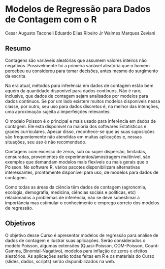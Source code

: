 Modelos de Regressão para Dados de Contagem com o R
===================================================

Cesar Augusto Taconeli
Eduardo Elias Ribeiro Jr
Walmes Marques Zeviani

Resumo
------

Contagens são variáveis aleatórias que assumem valores inteiros não
negativos.  Possivelmente foi a primeira variável aleatória que o homem
percebeu ou considerou para tomar decisões, antes mesmo do surgimento da
escrita.

Na era atual, métodos para inferência em dados de contagem estão bem
aquém da quantidade disponível para dados contínuos. Não é raro,
inclusive, que dados de contagem sejam analisados por modelos para dados
contínuos. Se por um lado existem muitos modelos disponíveis nessa
classe, por outro, seu uso para dados discretos é, na melhor das
intenções, uma aproximação sujeita a imperfeições relevantes.

O modelo Poisson é o principal e mais usado para inferência em dados de
contagem. Ele esta disponível na maioria dos softwares Estatísticos e
grades curriculares. Apesar disso, reconhece-se que as suas suposições
são frequentemente não atendidas em muitas aplicações e, nessas
situações, seu uso é não recomendado.

Contagens com excesso de zeros, sub ou super dispersão, limitadas,
censuradas, provenientes de experimentos/amostragem multinível, são
exemplos que demandam modelos mais flexíveis ou mais gerais que o
Poisson. No software R, vários pacotes disponibilizam alternativas
interessantes, prontamente disponível para uso, de modelos para dados de
contagem.

Como todas as áreas da ciência têm dados de contagem (agronomia,
ecologia, demografia, medicina, ciências sociais e políticas, etc)
relacionados a problemas de inferência, não se deve subestimar a
importância mas estimular o conhecimento e emprego correto dos modelos
de regressão.

Objetivos
---------

O objetivo desse Curso é apresentar modelos de regressão para análise de
dados de contagem e ilustrar suas aplicações. Serão considerados o
modelo Poisson, algumas extensões (Quasi-Poisson, COM-Poisson,
Count-Gamma, Binomial-Nagativo), modelos para inflação de zeros e
efeitos aleatórios. As aplicações serão todas feitas em R e os materiais
do Curso (slides, dados, scripts) serão disponibilizados na web.
